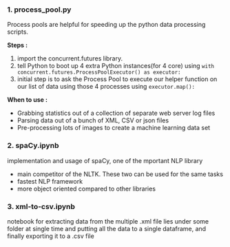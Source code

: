 ### 1. process_pool.py
Process pools are helpful for speeding up the python data processing scripts.

**Steps :**
1. import the concurrent.futures library.
2. tell Python to boot up 4 extra Python instances(for 4 core) using `with concurrent.futures.ProcessPoolExecutor() as executor:`
3. initial step is to ask the Process Pool to execute our helper function on our list of data using those 4 processes using `executor.map():`

**When to use :**
- Grabbing statistics out of a collection of separate web server log files
- Parsing data out of a bunch of XML, CSV or json files
- Pre-processing lots of images to create a machine learning data set

### 2. spaCy.ipynb
implementation and usage of spaCy, one of the mportant NLP library 
- main competitor of the NLTK. These two can be used for the same tasks
- fastest NLP framework
- more object oriented compared to other libraries

### 3. xml-to-csv.ipynb
notebook for extracting data from the multiple .xml file lies under some folder at single time and putting all the data to a single dataframe, and finally exporting it to a .csv file 
